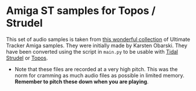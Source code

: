 # Amiga ST samples for Topos / Strudel

This set of audio samples is taken from [this wonderful collection](https://archive.org/details/AmigaSoundtrackerSamplePacksst-xx) of Ultimate Tracker Amiga samples. They were initially made by Karsten Obarski. They have been converted using the script in `main.py` to be usable with [Tidal Strudel](https://strudel.tidalcycles.org/) or [Topos](https://topos.raphaelforment.fr).

- Note that these files are recorded at a very high pitch. This was the norm for cramming as much audio files as possible in limited memory. **Remember to pitch these down when you are playing**.
